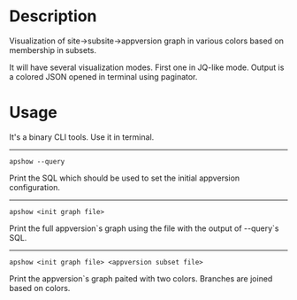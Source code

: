 # Description
Visualization of site->subsite->appversion graph in various colors based on membership in subsets.

It will have several visualization modes.
First one in JQ-like mode. Output is a colored JSON opened in terminal using paginator.


# Usage
It's a binary CLI tools. Use it in terminal.
***
```
apshow --query
```
Print the SQL which should be used to set the initial appversion configuration.
***
```
apshow <init graph file>
```
Print the full appversion\`s graph using the file with the output of --query\`s SQL.
***
```
apshow <init graph file> <appversion subset file>
```
Print the appversion\`s graph paited with two colors. Branches are joined based on colors.
